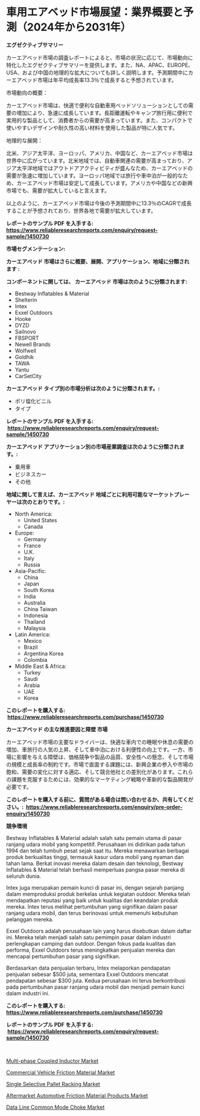 <p><h1>車用エアベッド市場展望：業界概要と予測（2024年から2031年）</h1></p><p><strong>エグゼクティブサマリー</strong></p>
<p><p>カーエアベッド市場の調査レポートによると、市場の状況に応じて、市場動向に特化したエグゼクティブサマリーを提供します。また、NA、APAC、EUROPE、USA、および中国の地理的な拡大についても詳しく説明します。予測期間中にカーエアベッド市場は年平均成長率13.3％で成長すると予想されています。</p><p>市場動向の概要：</p><p>カーエアベッド市場は、快適で便利な自動車用ベッドソリューションとしての需要の増加により、急速に成長しています。長距離運転やキャンプ旅行用に便利で実用的な製品として、消費者からの需要が高まっています。また、コンパクトで使いやすいデザインや耐久性の高い材料を使用した製品が特に人気です。</p><p>地理的な展開：</p><p>北米、アジア太平洋、ヨーロッパ、アメリカ、中国など、カーエアベッド市場は世界中に広がっています。北米地域では、自動車関連の需要が高まっており、アジア太平洋地域ではアウトドアアクティビティが盛んなため、カーエアベッドの需要が急速に増加しています。ヨーロッパ地域では旅行や車中泊が一般的なため、カーエアベッド市場は安定して成長しています。アメリカや中国などの新興市場でも、需要が拡大していると言えます。</p><p>以上のように、カーエアベッド市場は今後の予測期間中に13.3％のCAGRで成長することが予想されており、世界各地で需要が拡大しています。</p></p>
<p><strong>レポートのサンプル PDF を入手する: <a href="https://www.reliableresearchreports.com/enquiry/request-sample/1450730">https://www.reliableresearchreports.com/enquiry/request-sample/1450730</a></strong></p>
<p><strong>市場セグメンテーション:</strong></p>
<p><strong> カーエアベッド 市場はさらに概要、展開、アプリケーション、地域に分類されます :</strong></p>
<p><strong>コンポーネントに関しては、 カーエアベッド 市場は次のように分類されます: &nbsp;</strong></p>
<p><ul><li>Bestway Inflatables & Material</li><li>Shelterin</li><li>Intex</li><li>Exxel Outdoors</li><li>Hooke</li><li>DYZD</li><li>Sailnovo</li><li>FBSPORT</li><li>Newell Brands</li><li>Wolfwell</li><li>Goldhik</li><li>TAWA</li><li>Yantu</li><li>CarSetCity</li></ul></p>
<p><strong> カーエアベッド タイプ別の市場分析は次のように分類されます。:</strong></p>
<p><ul><li>ポリ塩化ビニル</li><li>タイプ</li></ul></p>
<p><strong>レポートのサンプル PDF を入手する: &nbsp;<a href="https://www.reliableresearchreports.com/enquiry/request-sample/1450730">https://www.reliableresearchreports.com/enquiry/request-sample/1450730</a></strong></p>
<p><strong> カーエアベッド アプリケーション別の市場産業調査は次のように分類されます。:</strong></p>
<p><ul><li>乗用車</li><li>ビジネスカー</li><li>その他</li></ul></p>
<p><strong>地域に関して言えば、カーエアベッド 地域ごとに利用可能なマーケットプレーヤーは次のとおりです。:</strong></p>
<p><ul>
    <li>
        North America:
        <ul>
            <li>United States</li>
            <li>Canada</li>
        </ul>
    </li>
    <li>
        Europe:
        <ul>
            <li>Germany</li>
            <li>France</li>
            <li>U.K.</li>
            <li>Italy</li>
            <li>Russia</li>
        </ul>
    </li>
    <li>
        Asia-Pacific:
        <ul>
            <li>China</li>
            <li>Japan</li>
            <li>South Korea</li>
            <li>India</li>
            <li>Australia</li>
            <li>China Taiwan</li>
            <li>Indonesia</li>
            <li>Thailand</li>
            <li>Malaysia</li>
        </ul>
    </li>
    <li>
        Latin America:
        <ul>
            <li>Mexico</li>
            <li>Brazil</li>
            <li>Argentina Korea</li>
            <li>Colombia</li>
        </ul>
    </li>
    <li>
        Middle East & Africa:
        <ul>
            <li>Turkey</li>
            <li>Saudi</li>
            <li>Arabia</li>
            <li>UAE</li>
            <li>Korea</li>
        </ul>
    </li>
    </ul></p>
<p><strong>このレポートを購入する: &nbsp;<a href="https://www.reliableresearchreports.com/purchase/1450730">https://www.reliableresearchreports.com/purchase/1450730</a></strong></p>
<p><strong>カーエアベッド の主な推進要因と障壁 市場</strong></p>
<p><p>カーエアベッド市場の主要なドライバーは、快適な車内での睡眠や休息の需要の増加、車旅行の人気の上昇、そして車中泊における利便性の向上です。一方、市場に影響を与える障壁は、価格競争や製品の品質、安全性への懸念、そして市場の規模と成長率の制約です。市場で直面する課題には、新興企業の参入や市場の飽和、需要の変化に対する適応、そして競合他社との差別化があります。これらの課題を克服するためには、効果的なマーケティング戦略や革新的な製品開発が必要です。</p></p>
<p><strong>このレポートを購入する前に、質問がある場合は問い合わせるか、共有してください。:&nbsp; <a href="https://www.reliableresearchreports.com/enquiry/pre-order-enquiry/1450730">https://www.reliableresearchreports.com/enquiry/pre-order-enquiry/1450730</a></strong></p>
<p><strong>競争環境</strong></p>
<p><p>Bestway Inflatables & Material adalah salah satu pemain utama di pasar ranjang udara mobil yang kompetitif. Perusahaan ini didirikan pada tahun 1994 dan telah tumbuh pesat sejak saat itu. Mereka menawarkan berbagai produk berkualitas tinggi, termasuk kasur udara mobil yang nyaman dan tahan lama. Berkat inovasi mereka dalam desain dan teknologi, Bestway Inflatables & Material telah berhasil memperluas pangsa pasar mereka di seluruh dunia.</p><p>Intex juga merupakan pemain kunci di pasar ini, dengan sejarah panjang dalam memproduksi produk berkelas untuk kegiatan outdoor. Mereka telah mendapatkan reputasi yang baik untuk kualitas dan keandalan produk mereka. Intex terus melihat pertumbuhan yang signifikan dalam pasar ranjang udara mobil, dan terus berinovasi untuk memenuhi kebutuhan pelanggan mereka.</p><p>Exxel Outdoors adalah perusahaan lain yang harus disebutkan dalam daftar ini. Mereka telah menjadi salah satu pemimpin pasar dalam industri perlengkapan camping dan outdoor. Dengan fokus pada kualitas dan performa, Exxel Outdoors terus meningkatkan penjualan mereka dan mencapai pertumbuhan pasar yang signifikan.</p><p>Berdasarkan data penjualan terbaru, Intex melaporkan pendapatan penjualan sebesar $500 juta, sementara Exxel Outdoors mencatat pendapatan sebesar $300 juta. Kedua perusahaan ini terus berkontribusi pada pertumbuhan pasar ranjang udara mobil dan menjadi pemain kunci dalam industri ini.</p></p>
<p><strong>このレポートを購入する: &nbsp; <a href="https://www.reliableresearchreports.com/purchase/1450730">https://www.reliableresearchreports.com/purchase/1450730</a></strong></p>
<p><strong>レポートのサンプル PDF を入手する: &nbsp;<a href="https://www.reliableresearchreports.com/enquiry/request-sample/1450730">https://www.reliableresearchreports.com/enquiry/request-sample/1450730</a></strong><strong></strong></p>
<p>&nbsp;</p>
<p><p><a href="https://crocus-run-b5a.notion.site/Multi-phase-Coupled-Inductor-Market-Provides-Detailed-Segmentation-of-this-Market-based-on-Type-App-aa4591ad3288443eab2f188947a3fcba">Multi-phase Coupled Inductor Market</a></p><p><a href="https://view.publitas.com/reportprime-1/global-commercial-vehicle-friction-material-market-by-types-applications-and-major-players-with-regional-growth-rate-analysis-and-development-situation-from-2024-to-2031/">Commercial Vehicle Friction Material Market</a></p><p><a href="https://gratis-rainforest-2ca.notion.site/Single-Selective-Pallet-Racking-Market-Size-Furnishes-Valuable-Information-Encompassing-Market-Share-791249554f8a44b8ab045612e0f04106">Single Selective Pallet Racking Market</a></p><p><a href="https://view.publitas.com/reportprime-1/aftermarket-automotive-friction-material-products-market-size-growing-and-forecasted-for-period-from-2024-2031-and-provides-complete-market-analysis-of-this-market/">Aftermarket Automotive Friction Material Products Market</a></p><p><a href="https://metal-farmhouse-e95.notion.site/Data-Line-Common-Mode-Choke-Market-Analysis-Examines-its-Scope-on-Growth-Opportunities-and-Forecast-7512ff4815274862875eebd7f3dbd481">Data Line Common Mode Choke Market</a></p></p>